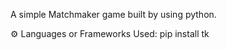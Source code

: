 A simple Matchmaker game built by using python.

⚙️ Languages or Frameworks Used:
      pip install tk